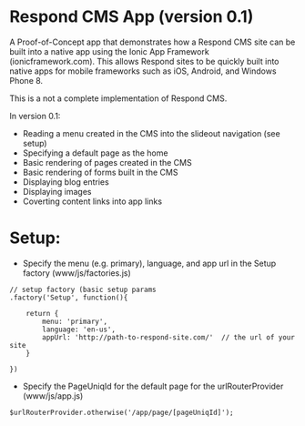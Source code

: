 Respond CMS App (version 0.1)
==============================

A Proof-of-Concept app that demonstrates how a Respond CMS site can be built into a native app using the Ionic App Framework (ionicframework.com).  This allows Respond sites to be quickly built into native apps for mobile frameworks such as iOS, Android, and Windows Phone 8.

This is a not a complete implementation of Respond CMS.

In version 0.1:
- Reading a menu created in the CMS into the slideout navigation (see setup)
- Specifying a default page as the home
- Basic rendering of pages created in the CMS
- Basic rendering of forms built in the CMS
- Displaying blog entries
- Displaying images
- Coverting content links into app links

Setup:
======
- Specify the menu (e.g. primary), language, and app url in the Setup factory (www/js/factories.js)
```
// setup factory (basic setup params
.factory('Setup', function(){
	
	return {
		menu: 'primary',
		language: 'en-us',
		appUrl: 'http://path-to-respond-site.com/'  // the url of your site
	}
	
})
```

- Specify the PageUniqId for the default page for the urlRouterProvider (www/js/app.js)
```
$urlRouterProvider.otherwise('/app/page/[pageUniqId]');
```
